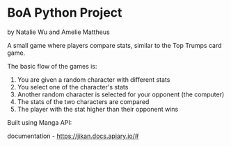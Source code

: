 # BoA Python Project

by Natalie Wu and Amelie Mattheus 

A small game where players compare stats, similar to the Top Trumps card game. 

The basic flow of the games is:
1. You are given a random character with different stats
2. You select one of the character's stats
3. Another random character is selected for your opponent (the computer)
4. The stats of the two characters are compared
5. The player with the stat higher than their opponent wins

Built using Manga API: 

documentation - https://jikan.docs.apiary.io/#


